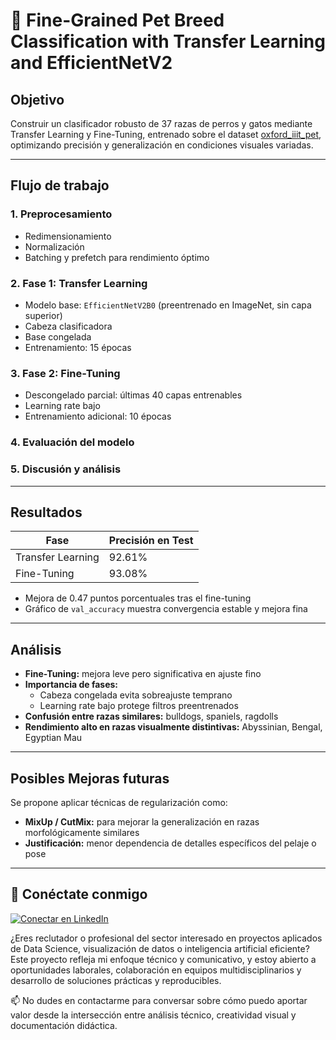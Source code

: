 # 🐾 Fine-Grained Pet Breed Classification with Transfer Learning and EfficientNetV2

## Objetivo

Construir un clasificador robusto de 37 razas de perros y gatos mediante Transfer Learning y Fine-Tuning, entrenado sobre el dataset [oxford_iiit_pet](https://www.tensorflow.org/datasets/catalog/oxford_iiit_pet), optimizando precisión y generalización en condiciones visuales variadas.

---

## Flujo de trabajo

### 1. Preprocesamiento
- Redimensionamiento 
- Normalización 
- Batching y prefetch para rendimiento óptimo

### 2. Fase 1: Transfer Learning
- Modelo base: `EfficientNetV2B0` (preentrenado en ImageNet, sin capa superior)
- Cabeza clasificadora
- Base congelada 
- Entrenamiento: 15 épocas

### 3. Fase 2: Fine-Tuning
- Descongelado parcial: últimas 40 capas entrenables
- Learning rate bajo
- Entrenamiento adicional: 10 épocas

### 4. Evaluación del modelo

### 5. Discusión y análisis

---

## Resultados

| Fase              | Precisión en Test |
|-------------------|-------------------|
| Transfer Learning | 92.61%            |
| Fine-Tuning       | 93.08%            |

- Mejora de 0.47 puntos porcentuales tras el fine-tuning
- Gráfico de `val_accuracy` muestra convergencia estable y mejora fina

---

## Análisis

- **Fine-Tuning:** mejora leve pero significativa en ajuste fino
- **Importancia de fases:**
  - Cabeza congelada evita sobreajuste temprano
  - Learning rate bajo protege filtros preentrenados
- **Confusión entre razas similares:** bulldogs, spaniels, ragdolls
- **Rendimiento alto en razas visualmente distintivas:** Abyssinian, Bengal, Egyptian Mau

---

## Posibles Mejoras futuras

Se propone aplicar técnicas de regularización como:

- **MixUp / CutMix:** para mejorar la generalización en razas morfológicamente similares
- **Justificación:** menor dependencia de detalles específicos del pelaje o pose

---

## 👤 Conéctate conmigo

[![Conectar en LinkedIn](https://img.shields.io/badge/LinkedIn-Conectar-blue?logo=linkedin&style=flat-square)](https://www.linkedin.com/in/daniel-araneda-yasic)

¿Eres reclutador o profesional del sector interesado en proyectos aplicados de Data Science, visualización de datos o inteligencia artificial eficiente?  
Este proyecto refleja mi enfoque técnico y comunicativo, y estoy abierto a oportunidades laborales, colaboración en equipos multidisciplinarios y desarrollo de soluciones prácticas y reproducibles.

📫 No dudes en contactarme para conversar sobre cómo puedo aportar valor desde la intersección entre análisis técnico, creatividad visual y documentación didáctica.
